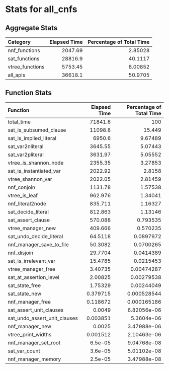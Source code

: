 # Stats for all_cnfs

## Aggregate Stats

| Category        |   Elapsed Time |   Percentage of Total Time |
|:----------------|---------------:|---------------------------:|
| nnf_functions   |        2047.69 |                    2.85028 |
| sat_functions   |       28816.9  |                   40.1117  |
| vtree_functions |        5753.45 |                    8.00852 |
| all_apis        |       36618.1  |                   50.9705  |

## Function Stats

| Function                     |   Elapsed Time |   Percentage of Total Time |
|:-----------------------------|---------------:|---------------------------:|
| total_time                   |   71841.6      |              100           |
| sat_is_subsumed_clause       |   11098.8      |               15.449       |
| sat_is_implied_literal       |    6950.6      |                9.67489     |
| sat_var2nliteral             |    3645.55     |                5.07443     |
| sat_var2pliteral             |    3631.97     |                5.05552     |
| vtree_is_shannon_node        |    2355.35     |                3.27853     |
| sat_is_instantiated_var      |    2022.92     |                2.8158      |
| vtree_shannon_var            |    2022.05     |                2.81459     |
| nnf_conjoin                  |    1131.78     |                1.57538     |
| vtree_is_leaf                |     962.976    |                1.34041     |
| nnf_literal2node             |     835.711    |                1.16327     |
| sat_decide_literal           |     812.863    |                1.13146     |
| sat_assert_clause            |     570.088    |                0.793535    |
| vtree_manager_new            |     409.666    |                0.570235    |
| sat_undo_decide_literal      |      64.5118   |                0.0897972   |
| nnf_manager_save_to_file     |      50.3082   |                0.0700265   |
| nnf_disjoin                  |      29.7704   |                0.0414389   |
| sat_is_irrelevant_var        |      15.4785   |                0.0215453   |
| vtree_manager_free           |       3.40735  |                0.00474287  |
| sat_at_assertion_level       |       2.00825  |                0.00279538  |
| sat_state_free               |       1.75329  |                0.00244049  |
| sat_state_new                |       0.379715 |                0.000528544 |
| nnf_manager_free             |       0.118672 |                0.000165186 |
| sat_assert_unit_clauses      |       0.0049   |                6.82056e-06 |
| sat_undo_assert_unit_clauses |       0.003851 |                5.3604e-06  |
| nnf_manager_new              |       0.0025   |                3.47988e-06 |
| vtree_print_widths           |       0.001512 |                2.10463e-06 |
| nnf_manager_set_root         |       6.5e-05  |                9.04768e-08 |
| sat_var_count                |       3.6e-05  |                5.01102e-08 |
| nnf_manager_memory           |       2.5e-05  |                3.47988e-08 |
